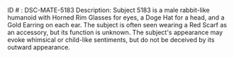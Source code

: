 ID # : DSC-MATE-5183
Description: Subject 5183 is a male rabbit-like humanoid with Horned Rim Glasses for eyes, a Doge Hat for a head, and a Gold Earring on each ear. The subject is often seen wearing a Red Scarf as an accessory, but its function is unknown. The subject's appearance may evoke whimsical or child-like sentiments, but do not be deceived by its outward appearance.